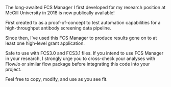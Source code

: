 The long-awaited FCS Manager I first developed for my research position at McGill University in 2018 is now publically available!

First created to as a proof-of-concept to test automation capabilities for a high-throughput antibody screening data pipeline.

Since then, I've used this FCS Manager to produce results gone on to at least one high-level grant application. 

Safe to use with FCS3.0 and FCS3.1 files. If you intend to use FCS Manager in your research, I strongly urge you to cross-check your analyses with FlowJo or similar flow package before integrating this code into your project.

Feel free to copy, modify, and use as you see fit.
